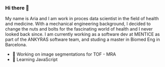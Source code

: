 ### Hi there 👋

My name is Aria and I am work in proces data scientist in the field of health and medicine. With a mechanical engineering background, I decided to change the nuts and bolts for the fascinating world of health and I never looked back since. I am currently working as a software dev at MENTICE as part of the ANKYRAS software team, and studing a master in Biomed Eng in Barcelona.

- 🔭 Working on image segmentations for TOF - MRA
- 🌱 Learning JavaScript

<!--
**ariajc/ariajc** is a ✨ _special_ ✨ repository because its `README.md` (this file) appears on your GitHub profile.

Here are some ideas to get you started:

- 🔭 I’m currently working on ...
- 🌱 I’m currently learning ...
- 👯 I’m looking to collaborate on ...
- 🤔 I’m looking for help with ...
- 💬 Ask me about ...
- 📫 How to reach me: ...
- 😄 Pronouns: ...
- ⚡ Fun fact: ...
-->
